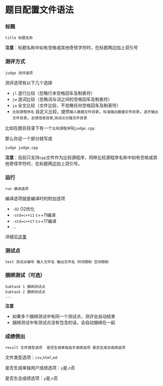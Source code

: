 # 题目配置文件语法

### 标题

```
title 标题名称
```
**注意**：标题名称中如有空格或其他奇怪字符时，在标题两边加上双引号

### 测评方式

```
judge 测评选项
```

测评选项有以下几个选择

* `jl` 逐行比较（忽略行末空格回车及制表符）
* `jw` 逐词比较（忽略词与词之间的空格回车及制表符）
* `ja` 全文比较（文件比较，不忽略任何空格回车及制表符）
* `比较源程序名` 自定义比较，提供`输入数据文件目录`，`标准输出数据文件目录`，`选手输出文件目录`，`反馈信息目录`,`测试点分值文件目录`

比如在题目目录下有一个`比较源程序`叫`judge.cpp`

那么你这一个部分就写成

```
judge judge.cpp
```

**注意**：目前只支持`cpp`文件作为比较源程序，同样比较源程序名称中如有空格或其他奇怪字符时，在标题两边加上双引号。

### 运行

```
run 编译选项
```

编译选项就是编译时的附加选项

* `-O2` O2优化
* `-std=c++11` c++11编译
* `-std=c++17` c++17编译
* ...

详细见[这里](https://www.cnblogs.com/weiyinfu/p/11048768.html)

### 测试点

```
test 测试点编号 输入文件名 输出文件名 时间限制 空间限制
```

### 捆绑测试（可选）

```
Subtask 1 捆绑测试点
Subtask 2 捆绑测试点
...
```

**注意**
* 如果多个捆绑测试中有同一个测试点，测评会自动结束
* 捆绑测试中有测试点没有包含的话，会自动捆绑在一起

### 成绩倒出

```
result 文件类型选项  是否生成单独选手成绩选项 是否生成总成绩选项
```

文件类型选项：`csv`,`html`,`md`

是否生成单独用户成绩选项：`y`是,`n`否

是否生总成绩选项：`y`是,`n`否